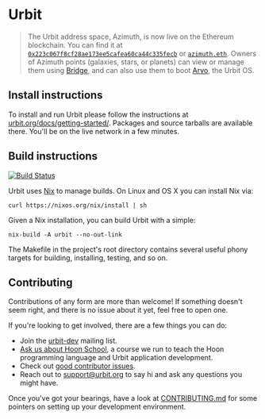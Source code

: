 # Urbit

> The Urbit address space, Azimuth, is now live on the Ethereum blockchain. You
> can find it at [`0x223c067f8cf28ae173ee5cafea60ca44c335fecb`][azim] or
> [`azimuth.eth`][aens]. Owners of Azimuth points (galaxies, stars, or planets)
> can view or manage them using [Bridge][brid], and can also use them to boot
> [Arvo][arvo], the Urbit OS.

[azim]: https://etherscan.io/address/0x223c067f8cf28ae173ee5cafea60ca44c335fecb
[aens]: https://etherscan.io/address/azimuth.eth
[brid]: https://github.com/urbit/bridge/releases
[arvo]: https://github.com/urbit/arvo/

## Install instructions

To install and run Urbit please follow the instructions at
[urbit.org/docs/getting-started/][start].  Packages and source tarballs are
available there. You'll be on the live network in a few minutes.

[start]: https://urbit.org/docs/getting-started/

## Build instructions

[![Build Status](https://travis-ci.org/urbit/urbit.svg?branch=master)][trav]

Urbit uses [Nix][nix] to manage builds.  On Linux and OS X you can install Nix
via:

```
curl https://nixos.org/nix/install | sh
```

Given a Nix installation, you can build Urbit with a simple:

```
nix-build -A urbit --no-out-link
```

The Makefile in the project's root directory contains several useful phony
targets for building, installing, testing, and so on.

[trav]: https://github.com/urbit/urbit.git
[nix]: https://nixos.org/nix/

## Contributing

Contributions of any form are more than welcome! If something doesn't seem
right, and there is no issue about it yet, feel free to open one.

If you're looking to get involved, there are a few things you can do:

- Join the [urbit-dev][list] mailing list.
- [Ask us about Hoon School][mail], a course we run to teach the Hoon
  programming language and Urbit application development.
- Check out [good contributor issues][good].
- Reach out to [support@urbit.org][mail] to say hi and ask any questions you
  might have.

Once you've got your bearings, have a look at [CONTRIBUTING.md][cont] for some
pointers on setting up your development environment.

[list]: https://groups.google.com/a/urbit.org/forum/#!forum/dev
[mail]: mailto:support@urbit.org
[good]: https://github.com/urbit/urbit/labels/good%20contributor%20issue
[cont]: https://github.com/urbit/urbit/blob/master/CONTRIBUTING.md
